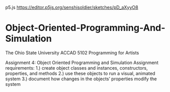 p5.js
https://editor.p5js.org/senshisoldier/sketches/pD_aXyyO8

# Object-Oriented-Programming-And-Simulation
The Ohio State University
ACCAD 5102 Programming for Artists

Assignment 4: Object Oriented Programming and Simulation
Assignment requirements:
1.) create object classes and instances, constructors, properties, and methods 
2.) use these objects to run a visual, animated system 
3.) document how changes in the objects’ properties modify the system 
